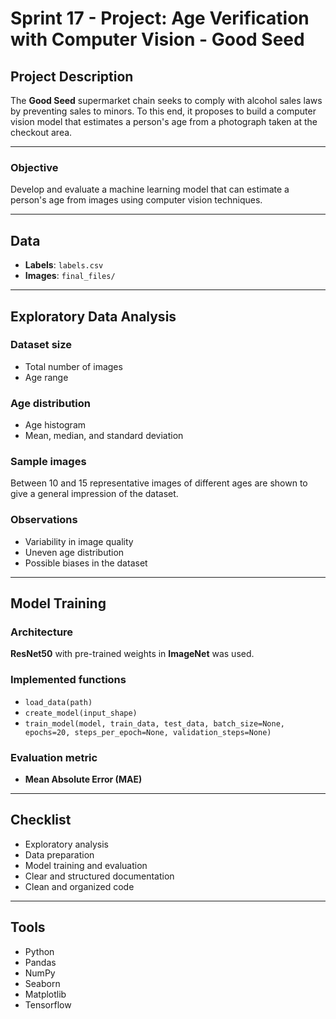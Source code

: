 # Sprint 17 - Project: Age Verification with Computer Vision - Good Seed

## Project Description

The **Good Seed** supermarket chain seeks to comply with alcohol sales laws by preventing sales to minors. To this end, it proposes to build a computer vision model that estimates a person's age from a photograph taken at the checkout area.

---

### Objective

Develop and evaluate a machine learning model that can estimate a person's age from images using computer vision techniques.

---

## Data

- **Labels**: `labels.csv`
- **Images**: `final_files/`

---

## Exploratory Data Analysis

### Dataset size
- Total number of images
- Age range

### Age distribution
- Age histogram
- Mean, median, and standard deviation

### Sample images
Between 10 and 15 representative images of different ages are shown to give a general impression of the dataset.

### Observations
- Variability in image quality
- Uneven age distribution
- Possible biases in the dataset

---

## Model Training

### Architecture
**ResNet50** with pre-trained weights in **ImageNet** was used.


### Implemented functions
- `load_data(path)`
- `create_model(input_shape)`
- `train_model(model, train_data, test_data, batch_size=None, epochs=20, steps_per_epoch=None, validation_steps=None)`

### Evaluation metric
- **Mean Absolute Error (MAE)**

---

## Checklist

- Exploratory analysis
- Data preparation
- Model training and evaluation
- Clear and structured documentation
- Clean and organized code

---

## Tools

- Python
- Pandas
- NumPy
- Seaborn
- Matplotlib
- Tensorflow

